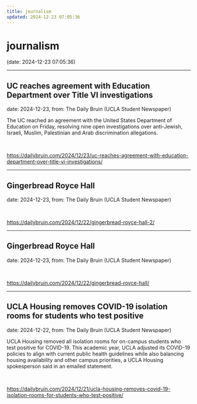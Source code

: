 ```yaml
---
title: journalism
updated: 2024-12-23 07:05:36
---
```


# journalism

(date: 2024-12-23 07:05:36)

---

## UC reaches agreement with Education Department over Title VI investigations

date: 2024-12-23, from: The Daily Bruin (UCLA Student Newspaper)

The UC reached an agreement with the United States Department of Education on Friday, resolving nine open investigations over anti-Jewish, Israeli, Muslim, Palestinian and Arab discrimination allegations. 

<br> 

<https://dailybruin.com/2024/12/23/uc-reaches-agreement-with-education-department-over-title-vi-investigations/>

---

## Gingerbread Royce Hall

date: 2024-12-23, from: The Daily Bruin (UCLA Student Newspaper)

 

<br> 

<https://dailybruin.com/2024/12/22/gingerbread-royce-hall-2/>

---

## Gingerbread Royce Hall

date: 2024-12-23, from: The Daily Bruin (UCLA Student Newspaper)

 

<br> 

<https://dailybruin.com/2024/12/22/gingerbread-royce-hall/>

---

## UCLA Housing removes COVID-19 isolation rooms for students who test positive

date: 2024-12-22, from: The Daily Bruin (UCLA Student Newspaper)

UCLA Housing removed all isolation rooms for on-campus students who test positive for COVID-19.
This academic year, UCLA adjusted its COVID-19 policies to align with current public health guidelines while also balancing housing availability and other campus priorities, a UCLA Housing spokesperson said in an emailed statement. 

<br> 

<https://dailybruin.com/2024/12/21/ucla-housing-removes-covid-19-isolation-rooms-for-students-who-test-positive/>

